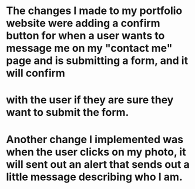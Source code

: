 # The changes I made to my portfolio website were adding a confirm button for when a user wants to message me on my "contact me" page and is submitting a form, and it will confirm
# with the user if they are sure they want to submit the form.

# Another change I implemented was when the user clicks on my photo, it will sent out an alert that sends out a little message describing who I am.